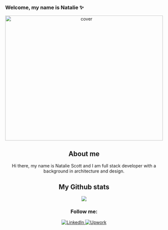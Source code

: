 ### Welcome, my name is Natalie ✨

<div align="center">
  <img width="100%" height="400px" src="assets/Green Abstract (1).png.jpg" alt="cover" />
<!-- </div>

<table>
  <thead>
    <tr>
      <td align="center">
        <span><strong>Programming Languages & Frameworks</strong></span>
      </td>
    </tr>
  </thead>
  
  <tbody>
    <tr>
      <td align="center">
        <img width="70%" src="" alt="cover" />
      </td>
    </tr>
  </tbody>
  
</table>
</div> -->

## About me

Hi there, my name is Natalie Scott and I am full stack developer with a background in architecture and design.

## My Github stats

<p align='center'>
  <img align="center" src="https://github-readme-stats.vercel.app/api?username=nascott94&show_icons=true&theme=radical"/>
</p>


<h3>Follow me:</h3>
<div  align="center">
  <a href="https://www.linkedin.com" target="_blank">
    <img src="https://img.shields.io/badge/LinkedIn-%230077B5.svg?&style=flat-square&logo=linkedin&logoColor=white&color=071A2C" alt="LinkedIn">
  </a>
  <a href="https://www.upwork.com/" target="_blank">
    <img src="https://img.shields.io/badge/Upwork-%231877F2.svg?&style=flat-square&logo=upwork&logoColor=white&color=071A2C" alt="Upwork">
  </a>
</div>

